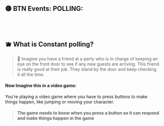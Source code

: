 ## 🟡  BTN Events: POLLING:

<br>

<br>

## 🫐 What is Constant polling?

> 🧸 Imagine you have a friend at a party who is in charge of keeping an eye on the front door to see if any new guests are arriving. This friend is really good at their job. They stand by the door and keep checking it all the time.

#### Now Imagine this in a video game:

You're playing a video game where you have to press buttons to make things happen, like jumping or moving your character.

> #### The game needs to know when you press a button so it can respond and make things happen in the game

